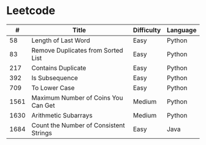 # Leetcode
| #    | Title                                  | Difficulty  | Language|
| ---- | -------------------------------------- |-------------| --------|
| 58   | Length of Last Word                    | Easy        | Python  |
| 83   | Remove Duplicates from Sorted List     | Easy        | Python  |
| 217  | Contains Duplicate                     | Easy        | Python  |
| 392  | Is Subsequence                         | Easy        | Python  |
| 709  | To Lower Case                          | Easy        | Python  |
| 1561 | Maximum Number of Coins You Can Get    | Medium      | Python  |
| 1630 | Arithmetic Subarrays                   | Medium      | Python  |
| 1684 | Count the Number of Consistent Strings | Easy        | Java    |